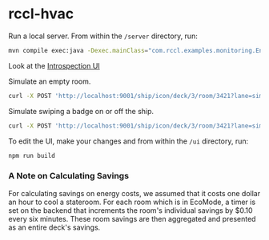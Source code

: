 # rccl-hvac

Run a local server. From within the `/server` directory, run:

```bash
mvn compile exec:java -Dexec.mainClass="com.rccl.examples.monitoring.EntryPoint"
```

Look at the [Introspection UI](https://continuum.swim.inc/introspect/?host=warp://localhost:9001)

Simulate an empty room.

```bash
curl -X POST 'http://localhost:9001/ship/icon/deck/3/room/3421?lane=simulate&action=leaveroom'
```

Simulate swiping a badge on or off the ship.
```bash
curl -X POST 'http://localhost:9001/ship/icon/deck/3/room/3421?lane=simulate&action=swipeBadge'
```


To edit the UI, make your changes and from within the `/ui` directory, run:

```bash
npm run build
```

### A Note on Calculating Savings

For calculating savings on energy costs, we assumed that it costs one dollar an hour to cool a stateroom. For each room which is in EcoMode, a timer is set on the backend that increments the room's individual savings by $0.10 every six minutes. These room savings are then aggregated and presented as an entire deck's savings.

